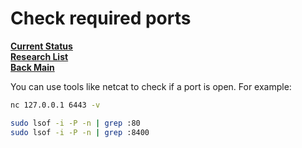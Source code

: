 # Check required ports

**[Current Status](../../../development/status/weekly/current_status.md)**\
**[Research List](../../../research/research_list.md)**\
**[Back Main](../../../README.md)**

You can use tools like netcat to check if a port is open. For example:

```bash
nc 127.0.0.1 6443 -v
```

```bash
sudo lsof -i -P -n | grep :80
sudo lsof -i -P -n | grep :8400
```
